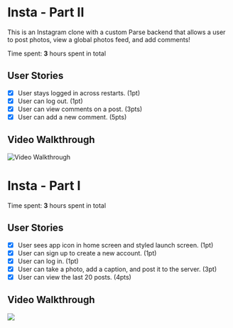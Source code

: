 # Insta - Part II

This is an Instagram clone with a custom Parse backend that allows a user to post photos, view a global photos feed, and add comments!

Time spent: **3** hours spent in total

## User Stories

- [x] User stays logged in across restarts. (1pt)
- [x] User can log out. (1pt)
- [x] User can view comments on a post. (3pts)
- [x] User can add a new comment. (5pts)

## Video Walkthrough
<img src='http://i.imgur.com/link/to/your/gif/file.gif' title='Video Walkthrough' width='' alt='Video Walkthrough' />

# Insta - Part I

Time spent: **3** hours spent in total

## User Stories

- [x] User sees app icon in home screen and styled launch screen. (1pt)
- [x] User can sign up to create a new account. (1pt)
- [x] User can log in. (1pt)
- [x] User can take a photo, add a caption, and post it to the server. (3pt)
- [x] User can view the last 20 posts. (4pts)

## Video Walkthrough
![](https://media.giphy.com/media/RixFcB1yc5zja5IQBd/giphy.gif)

